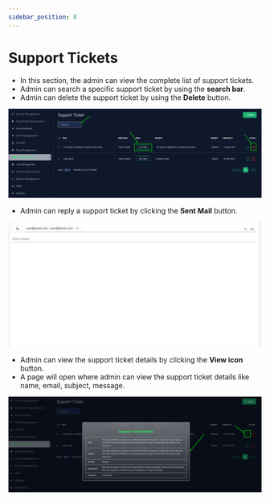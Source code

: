 ```yaml
---
sidebar_position: 8
---
```


# Support Tickets

- In this section, the admin can view the complete list of support tickets.
- Admin can search a specific support ticket by using the **search bar**.
- Admin can delete the support ticket by using the **Delete** button.

![Support Tickets](./img/supports.png)

- Admin can reply a support ticket by clicking the **Sent Mail** button.

![Support Ticket](./img/ticket_reply.png)


- Admin can view the support ticket details by clicking the **View icon** button.
- A page will open where admin can view the support ticket details like name, email, subject, message.

![Support Ticket](./img/details_ticket.png)
